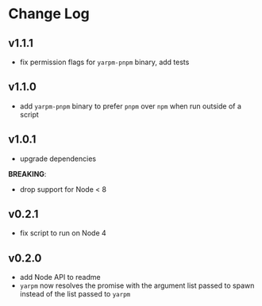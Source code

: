 # Change Log

## v1.1.1

- fix permission flags for `yarpm-pnpm` binary, add tests

## v1.1.0

- add `yarpm-pnpm` binary to prefer `pnpm` over `npm` when run outside of a script

## v1.0.1

- upgrade dependencies

**BREAKING**:

- drop support for Node < 8

## v0.2.1

- fix script to run on Node 4

## v0.2.0

- add Node API to readme
- `yarpm` now resolves the promise with the argument list passed to spawn instead of the list passed to `yarpm`
